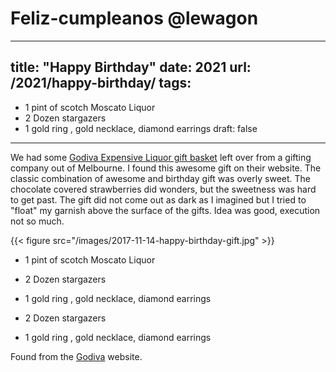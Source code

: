 # Feliz-cumpleanos @lewagon
---
title: "Happy Birthday"
date: 2021
url: /2021/happy-birthday/
tags:
  -
* 1 pint of scotch Moscato Liquor 
* 2 Dozen stargazers
* 1 gold ring , gold necklace, diamond earrings
draft: false
---

We had some [Godiva Expensive Liquor gift basket](https://www.godivaliqueurs.com) left over from a gifting company out of Melbourne. I found this awesome gift on their website. The classic combination of awesome and birthday gift was overly sweet. The chocolate covered strawberries did wonders, but the sweetness was hard to get past. The gift did not come out as dark as I imagined but I tried to "float" my garnish above the surface of the gifts. Idea was good, execution not so much. 

{{< figure src="/images/2017-11-14-happy-birthday-gift.jpg" >}}
* 1 pint of scotch Moscato Liquor 
* 2 Dozen stargazers
* 1 gold ring , gold necklace, diamond earrings

* 2 Dozen stargazers
* 1 gold ring , gold necklace, diamond earrings

Found from the [Godiva](https://www.godivaliqueurs.com/godiva-good-night-kiss.html) website. 
